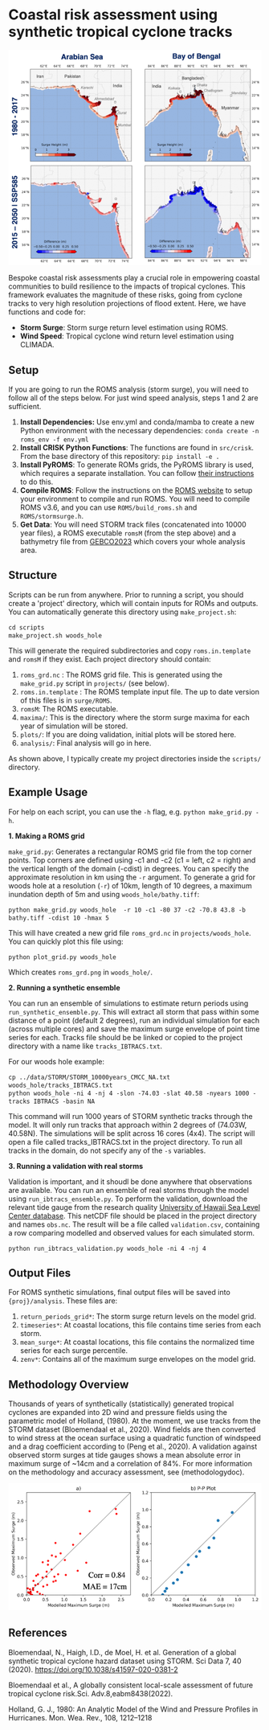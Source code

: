 # Coastal risk assessment using synthetic tropical cyclone tracks

<p align="center">
  <img src="https://github.com/WoodwellRisk/CRisk/blob/main/assets/crisk_ex.png" />
</p>

Bespoke coastal risk assessments play a crucial role in empowering coastal communities to build resilience to the impacts of tropical cyclones. This framework evaluates the magnitude of these risks, going from cyclone tracks to very high resolution projections of flood extent. Here, we have functions and code for:

* **Storm Surge**: Storm surge return level estimation using ROMS.
* **Wind Speed**: Tropical cyclone wind return level estimation using CLIMADA.

## Setup
If you are going to run the ROMS analysis (storm surge), you will need to follow all of the steps below. For just wind speed analysis, steps 1 and 2 are sufficient.

1. **Install Dependencies:** Use env.yml and conda/mamba to create a new Python environment with the necessary dependencies: `conda create -n roms_env -f env.yml`
2. **Install CRISK Python Functions**: The functions are found in `src/crisk`. From the base directory of this repository: `pip install -e .`
3. **Install PyROMS**: To generate ROMs grids, the PyROMS library is used, which requires a separate installation. You can follow [their instructions](https://github.com/ESMG/pyroms) to do this.
4. **Compile ROMS**: Follow the instructions on the [ROMS website](https://www.myroms.org/) to setup your environment to compile and run ROMS. You will need to compile ROMS v3.6, and you can use `ROMS/build_roms.sh` and `ROMS/stormsurge.h`.
5. **Get Data**: You will need STORM track files (concatenated into 10000 year files), a ROMS executable `romsM` (from the step above) and a bathymetry file from [GEBCO2023](https://download.gebco.net/) which covers your whole analysis area.

## Structure

Scripts can be run from anywhere. Prior to running a script, you should create a 'project' directory, which will contain inputs for ROMs and outputs. You can automatically generate this directory using `make_project.sh`:

```
cd scripts
make_project.sh woods_hole
```

This will generate the required subdirectories and copy `roms.in.template` and `romsM` if they exist. Each project directory should contain:

1. `roms_grd.nc` : The ROMS grid file. This is generated using the `make_grid.py` script in `projects/` (see below).  
2. `roms.in.template` : The ROMS template input file. The up to date version of this files is in `surge/ROMS`.
3. `romsM`: The ROMS executable. 
4. `maxima/`: This is the directory where the storm surge maxima for each year of simulation will be stored.
5. `plots/`: If you are doing validation, initial plots will be stored here.
6. `analysis/`: Final analysis will go in here.

As shown above, I typically create my project directories inside the `scripts/` directory.

## Example Usage
For help on each script, you can use the `-h` flag, e.g. `python make_grid.py -h`.

**1. Making a ROMS grid**

`make_grid.py`: Generates a rectangular ROMS grid file from the top corner points. Top corners are defined using -c1 and -c2 (c1 = left, c2 = right) and the vertical length of the domain (-cdist) in degrees. You can specify the approximate resolution in km using the `-r` argument. To generate a grid for woods hole at a resolution (`-r`) of 10km, length of 10 degrees, a maximum inundation depth of 5m and using `woods_hole/bathy.tiff`:

```
python make_grid.py woods_hole  -r 10 -c1 -80 37 -c2 -70.8 43.8 -b bathy.tiff -cdist 10 -hmax 5
```

This will have created a new grid file `roms_grd.nc` in `projects/woods_hole`. You can quickly plot this file using:

```
python plot_grid.py woods_hole
```

Which creates `roms_grd.png` in `woods_hole/`. 

**2. Running a synthetic ensemble**

You can run an ensemble of simulations to estimate return periods using `run_synthetic_ensemble.py`. This will extract all storm that pass within some distance of a point (default 2 degrees), run an individual simulation for each (across multiple cores) and save the maximum surge envelope of point time series for each. Tracks file should be be linked or copied to the project directory with a name like `tracks_IBTRACS.txt`.

For our woods hole example:

```
cp ../data/STORM/STORM_10000years_CMCC_NA.txt woods_hole/tracks_IBTRACS.txt
python woods_hole -ni 4 -nj 4 -slon -74.03 -slat 40.58 -nyears 1000 -tracks IBTRACS -basin NA
```

This command will run 1000 years of STORM synthetic tracks through the model. It will only run tracks that approach within 2 degrees of (74.03W, 40.58N). The simulations will be split across 16 cores (4x4). The script will open a file called tracks_IBTRACS.txt in the project directory. To run all tracks in the domain, do not specify any of the `-s` variables.

**3. Running a validation with real storms**

Validation is important, and it shoudl be done anywhere that observations are available. You can run an ensemble of real storms through the model using `run_ibtracs_ensemble.py`. To perform the validation, download the relevant tide gauge from the research quality [University of Hawaii Sea Level Center database](https://uhslc.soest.hawaii.edu/network/). This netCDF file should be placed in the project directory and names `obs.nc`. The result will be a file called `validation.csv`, containing a row comparing modelled and observed values for each simulated storm.

```
python run_ibtracs_validation.py woods_hole -ni 4 -nj 4
```

## Output Files
For ROMS synthetic simulations, final output files will be saved into `{proj}/analysis`. These files are:

1. `return_periods_grid*`: The storm surge return levels on the model grid.
2. `timeseries*`: At coastal locations, this file contains time series from each storm.
3. `mean_surge*`: At coastal locations, this file contains the normalized time series for each surge percentile.
4. `zenv*`: Contains all of the maximum surge envelopes on the model grid.

## Methodology Overview

Thousands of years of synthetically (statistically) generated tropical cyclones are expanded into 2D wind and pressure fields using the parametric model of Holland, (1980). At the moment, we use tracks from the STORM dataset (Bloemendaal et al., 2020). Wind fields are then converted to wind stress at the ocean surface using a quadratic function of windspeed and a drag coefficient according to (Peng et al., 2020). A validation against observed storm surges at tide gauges shows a mean absolute error in maximum surge of ~14cm and a correlation of 84%. For more information on the methodology and accuracy assessment, see (methodologydoc).

<p align="center">
  <img src="https://github.com/WoodwellRisk/CRisk/blob/main/assets/git_val.png" />
</p>

## References
Bloemendaal, N., Haigh, I.D., de Moel, H. et al. Generation of a global synthetic tropical cyclone hazard dataset using STORM. Sci Data 7, 40 (2020). https://doi.org/10.1038/s41597-020-0381-2

Bloemendaal et al., A globally consistent local-scale assessment of future tropical cyclone risk.Sci. Adv.8,eabm8438(2022). 

Holland, G. J., 1980: An Analytic Model of the Wind and Pressure Profiles in Hurricanes. Mon. Wea. Rev., 108, 1212–1218


